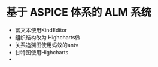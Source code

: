 <!--
 * @Author: happain
 * @Date: 2022-07-17 17:15:21
 * @LastEditors: happain
 * @LastEditTime: 2022-10-07 04:47:21
 * @Description:
-->

# 基于 ASPICE 体系的 ALM 系统

- 富文本使用KindEditor
- 组织结构改为 Highcharts做
- 关系追溯图使用蚂蚁的antv
- 甘特图使用Highcharts
- 
